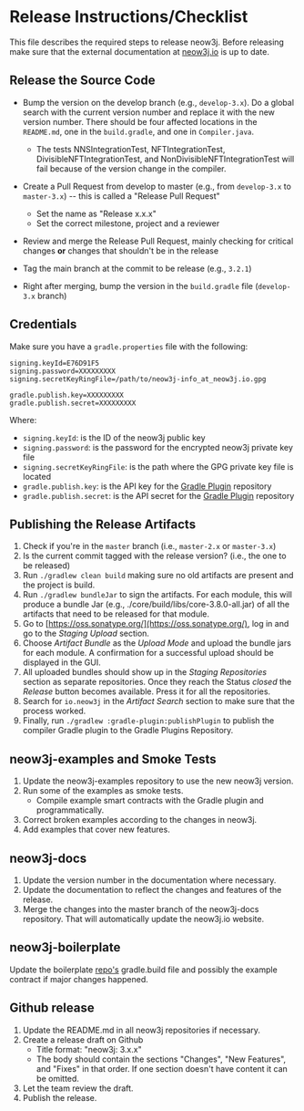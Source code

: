 # Release Instructions/Checklist

This file describes the required steps to release neow3j.
Before releasing make sure that the external documentation at [neow3j.io](https://neow3j.io) is up 
to date.

## Release the Source Code

- Bump the version on the develop branch (e.g., `develop-3.x`). Do a global search with the current 
  version number and replace it with the new version number. There should be four affected 
  locations in the `README.md`, one in the `build.gradle`, and one in `Compiler.java`.
  - The tests NNSIntegrationTest, NFTIntegrationTest, DivisibleNFTIntegrationTest, 
    and NonDivisibleNFTIntegrationTest will fail because of the version change in the compiler.
   
- Create a Pull Request from develop to master (e.g., from `develop-3.x` to `master-3.x`) -- this
is called a "Release Pull Request"
  - Set the name as "Release x.x.x"
  - Set the correct milestone, project and a reviewer
   
- Review and merge the Release Pull Request, mainly checking for critical changes **or**
changes that shouldn't be in the release
 
- Tag the main branch at the commit to be release (e.g., `3.2.1`)
 
- Right after merging, bump the version in the `build.gradle` file (`develop-3.x` branch)

## Credentials
Make sure you have a `gradle.properties` file with the following:

```
signing.keyId=E76D91F5
signing.password=XXXXXXXXX
signing.secretKeyRingFile=/path/to/neow3j-info_at_neow3j.io.gpg

gradle.publish.key=XXXXXXXXX
gradle.publish.secret=XXXXXXXXX
```

Where:

- `signing.keyId`: is the ID of the neow3j public key
- `signing.password`: is the password for the encrypted neow3j private key file
- `signing.secretKeyRingFile`: is the path where the GPG private key file is located
- `gradle.publish.key`: is the API key for the [Gradle Plugin](https://plugins.gradle.org) repository
- `gradle.publish.secret`: is the API secret for the [Gradle Plugin](https://plugins.gradle.org) repository

## Publishing the Release Artifacts

1. Check if you're in the `master` branch (i.e., `master-2.x` or `master-3.x`)
2. Is the current commit tagged with the release version? (i.e., the one to be released)
3. Run `./gradlew clean build` making sure no old artifacts are present and the project is build.
4. Run `./gradlew bundleJar` to sign the artifacts. For each module, this will produce a bundle 
   Jar (e.g., ./core/build/libs/core-3.8.0-all.jar) of all the artifacts that need to be released 
   for that module.
5. Go to [https://oss.sonatype.org/](https://oss.sonatype.org/), log in and go to the *Staging 
   Upload* section.
6. Choose *Artifact Bundle* as the *Upload Mode* and upload the bundle jars for each module. A 
   confirmation for a successful upload should be displayed in the GUI. 
7. All uploaded bundles should show up in the *Staging Repositories* section as separate 
   repositories. Once they reach the Status *closed* the *Release* button becomes available. Press 
   it for all the repositories.
8. Search for `io.neow3j` in the *Artifact Search* section to make sure that the process worked.
9. Finally, run `./gradlew :gradle-plugin:publishPlugin` to publish the compiler Gradle plugin 
    to the Gradle Plugins Repository.

## neow3j-examples and Smoke Tests

1. Update the neow3j-examples repository to use the new neow3j version. 
2. Run some of the examples as smoke tests.
    - Compile example smart contracts with the Gradle plugin and programmatically.
3. Correct broken examples according to the changes in neow3j.
4. Add examples that cover new features.

## neow3j-docs

1. Update the version number in the documentation where necessary.
2. Update the documentation to reflect the changes and features of the release.
3. Merge the changes into the master branch of the neow3j-docs repository. That will automatically 
   update the neow3j.io website.

## neow3j-boilerplate

Update the boilerplate [repo's](https://github.com/neow3j/neow3j-boilerplate) gradle.build file 
and possibly the example contract if major changes happened.

## Github release

1. Update the README.md in all neow3j repositories if necessary.
2. Create a release draft on Github
    - Title format: "neow3j: 3.x.x"
    - The body should contain the sections "Changes", "New Features", and "Fixes" in that order. 
    If one section doesn't have content it can be omitted.
3. Let the team review the draft.
4. Publish the release.
